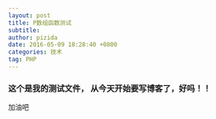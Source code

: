 ```yaml
---
layout: post
title: P数组函数测试
subtitle: 
author: pizida
date: 2016-05-09 18:28:40 +0800
categories: 技术
tag: PHP
---
```

### 这个是我的测试文件， 从今天开始要写博客了，好吗！！
加油吧
